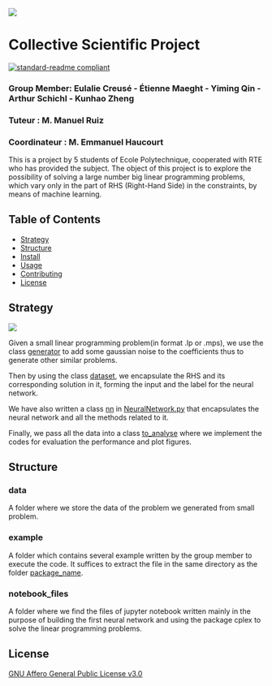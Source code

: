 ![](https://raw.github.com/DyeKuu/PSC-RTE/master/report/icon.png)
# Collective Scientific Project

[![standard-readme compliant](https://img.shields.io/badge/readme%20style-standard-brightgreen.svg?style=flat-square)](https://github.com/RichardLitt/standard-readme)

### Group Member: Eulalie Creusé - Étienne Maeght - Yiming Qin - Arthur Schichl - Kunhao Zheng
### Tuteur : M. Manuel Ruiz
### Coordinateur : M. Emmanuel Haucourt

This is a project by 5 students of Ecole Polytechnique, cooperated with RTE who has provided the subject. The object of this project is to explore the possibility of solving a large number big linear programming problems, which vary only in the part of RHS (Right-Hand Side) in the constraints, by means of machine learning.

## Table of Contents

- [Strategy](#strategy)
- [Structure](#structure)
- [Install](#install)
- [Usage](#usage)
- [Contributing](#contributing)
- [License](#license)

## Strategy
![](https://raw.github.com/DyeKuu/PSC-RTE/master/report/strategy.png)


Given a small linear programming problem(in format .lp or .mps), we use the class [generator](https://raw.github.com/DyeKuu/PSC-RTE/master/package_name/generator.py) to add some gaussian noise to the coefficients thus to generate other similar problems.

Then by using the class [dataset](https://raw.github.com/DyeKuu/PSC-RTE/master/package_name/dataset.py), we encapsulate the RHS and its corresponding solution in it, forming the input and the label for the neural network.

We have also written a class [nn]() in [NeuralNetwork.py](https://raw.github.com/DyeKuu/PSC-RTE/master/package_name/NeuralNetwork.py) that encapsulates the neural network and all the methods related to it.

Finally, we pass all the data into a class [to_analyse](https://raw.github.com/DyeKuu/PSC-RTE/master/package_name/analyse.py) where we implement the codes for evaluation the performance and plot figures.

## Structure
### data
A folder where we store the data of the problem we generated from small problem.
### example
A folder which contains several example written by the group member to execute the code. It suffices to extract the file in the same directory as the folder [package_name](https://raw.github.com/DyeKuu/PSC-RTE/master/package_name).
### notebook_files
A folder where we find the files of jupyter notebook written mainly in the purpose of building the first neural network and using the package cplex to solve the linear programming problems.
## License

[GNU Affero General Public License v3.0](https://raw.githubusercontent.com/DyeKuu/PSC-RTE/master/LICENSE)
